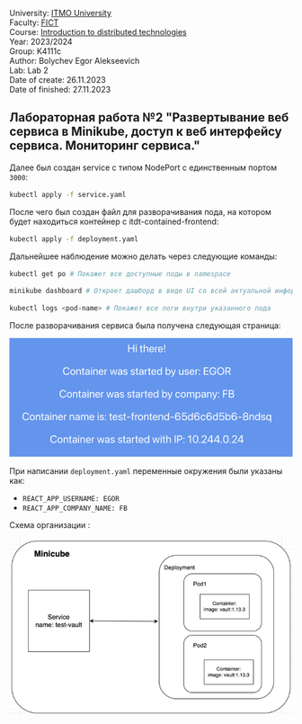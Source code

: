 University: [ITMO University](https://itmo.ru/ru/)\
Faculty: [FICT](https://fict.itmo.ru)\
Course: [Introduction to distributed technologies](https://github.com/itmo-ict-faculty/introduction-to-distributed-technologies)\
Year: 2023/2024\
Group: K4111c\
Author: Bolychev Egor Alekseevich\
Lab: Lab 2\
Date of create: 26.11.2023\
Date of finished: 27.11.2023
## Лабораторная работа №2 "Развертывание веб сервиса в Minikube, доступ к веб интерфейсу сервиса. Мониторинг сервиса."

Далее был создан service с типом NodePort с единственным портом ```3000```:

```bash 
kubectl apply -f service.yaml
```

После чего был создан файл для разворачивания пода, на котором будет находиться контейнер с itdt-contained-frontend:

```bash 
kubectl apply -f deployment.yaml
```

Дальнейшее наблюдение можно делать через следующие команды:

```bash 
kubectl get po # Покажет все доступные поды в namespace
```

```bash 
minikube dashboard # Откроет дашборд в виде UI со всей актуальной информации по каждому namespace
```

```bash 
kubectl logs <pod-name> # Покажет все логи внутри указанного пода
```

После разворачивания сервиса была получена следующая страница:

![Стартовая страница](./page.png)

При написании ```deployment.yaml``` переменные окружения были указаны как:
* ```REACT_APP_USERNAME: EGOR```
* ```REACT_APP_COMPANY_NAME: FB```

Схема организации :

![Диаграмма](./scheme.png)